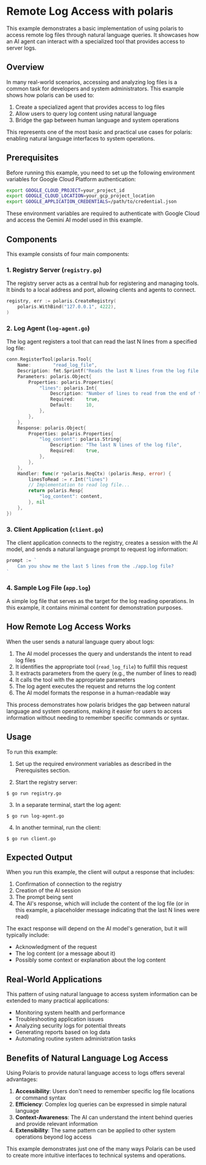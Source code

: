 # Remote Log Access with polaris

This example demonstrates a basic implementation of using polaris to access remote log files through natural language queries. It showcases how an AI agent can interact with a specialized tool that provides access to server logs.

## Overview

In many real-world scenarios, accessing and analyzing log files is a common task for developers and system administrators. This example shows how polaris can be used to:

1. Create a specialized agent that provides access to log files
2. Allow users to query log content using natural language
3. Bridge the gap between human language and system operations

This represents one of the most basic and practical use cases for polaris: enabling natural language interfaces to system operations.

## Prerequisites

Before running this example, you need to set up the following environment variables for Google Cloud Platform authentication:

```bash
export GOOGLE_CLOUD_PROJECT=your_project_id
export GOOGLE_CLOUD_LOCATION=your_gcp_project_location
export GOOGLE_APPLICATION_CREDENTIALS=/path/to/credential.json
```

These environment variables are required to authenticate with Google Cloud and access the Gemini AI model used in this example.

## Components

This example consists of four main components:

### 1. Registry Server (`registry.go`)

The registry server acts as a central hub for registering and managing tools. It binds to a local address and port, allowing clients and agents to connect.

```go
registry, err := polaris.CreateRegistry(
    polaris.WithBind("127.0.0.1", 4222),
)
```

### 2. Log Agent (`log-agent.go`)

The log agent registers a tool that can read the last N lines from a specified log file:

```go
conn.RegisterTool(polaris.Tool{
    Name:        "read_log_file",
    Description: fmt.Sprintf("Reads the last N lines from the log file: %s", logFilePath),
    Parameters: polaris.Object{
        Properties: polaris.Properties{
            "lines": polaris.Int{
                Description: "Number of lines to read from the end of the file",
                Required:    true,
                Default:     10,
            },
        },
    },
    Response: polaris.Object{
        Properties: polaris.Properties{
            "log_content": polaris.String{
                Description: "The last N lines of the log file",
                Required:    true,
            },
        },
    },
    Handler: func(r *polaris.ReqCtx) (polaris.Resp, error) {
        linesToRead := r.Int("lines")
        // Implementation to read log file...
        return polaris.Resp{
            "log_content": content,
        }, nil
    },
})
```

### 3. Client Application (`client.go`)

The client application connects to the registry, creates a session with the AI model, and sends a natural language prompt to request log information:

```go
prompt := `
    Can you show me the last 5 lines from the ./app.log file?
`
```

### 4. Sample Log File (`app.log`)

A simple log file that serves as the target for the log reading operations. In this example, it contains minimal content for demonstration purposes.

## How Remote Log Access Works

When the user sends a natural language query about logs:

1. The AI model processes the query and understands the intent to read log files
2. It identifies the appropriate tool (`read_log_file`) to fulfill this request
3. It extracts parameters from the query (e.g., the number of lines to read)
4. It calls the tool with the appropriate parameters
5. The log agent executes the request and returns the log content
6. The AI model formats the response in a human-readable way

This process demonstrates how polaris bridges the gap between natural language and system operations, making it easier for users to access information without needing to remember specific commands or syntax.

## Usage

To run this example:

1. Set up the required environment variables as described in the Prerequisites section.

2. Start the registry server:

```shell
$ go run registry.go
```

3. In a separate terminal, start the log agent:

```shell
$ go run log-agent.go
```

4. In another terminal, run the client:

```shell
$ go run client.go
```

## Expected Output

When you run this example, the client will output a response that includes:

1. Confirmation of connection to the registry
2. Creation of the AI session
3. The prompt being sent
4. The AI's response, which will include the content of the log file (or in this example, a placeholder message indicating that the last N lines were read)

The exact response will depend on the AI model's generation, but it will typically include:
- Acknowledgment of the request
- The log content (or a message about it)
- Possibly some context or explanation about the log content

## Real-World Applications

This pattern of using natural language to access system information can be extended to many practical applications:

- Monitoring system health and performance
- Troubleshooting application issues
- Analyzing security logs for potential threats
- Generating reports based on log data
- Automating routine system administration tasks

## Benefits of Natural Language Log Access

Using Polaris to provide natural language access to logs offers several advantages:

1. **Accessibility**: Users don't need to remember specific log file locations or command syntax
2. **Efficiency**: Complex log queries can be expressed in simple natural language
3. **Context-Awareness**: The AI can understand the intent behind queries and provide relevant information
4. **Extensibility**: The same pattern can be applied to other system operations beyond log access

This example demonstrates just one of the many ways Polaris can be used to create more intuitive interfaces to technical systems and operations.
